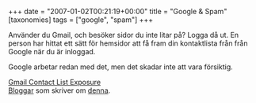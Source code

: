 +++
date = "2007-01-02T00:21:19+00:00"
title = "Google &#038; Spam"
[taxonomies]
tags = ["google", "spam"]
+++

Använder du Gmail, och besöker sidor du inte litar på? Logga då ut. En person har hittat ett sätt för hemsidor att få fram din kontaktlista från från Google när du är inloggad.

Google arbetar redan med det, men det skadar inte att vara försiktig.

[Gmail Contact List Exposure][1]  
[Bloggar][2] som skriver om [denna][3].



<small></small>

 [1]: http://googlesystem.blogspot.com/2007/01/gmail-contact-list-exposure.html
 [2]: http://knuff.se/u/15899b/119/n
 [3]: http://idg.se/2.1085/1.90157
